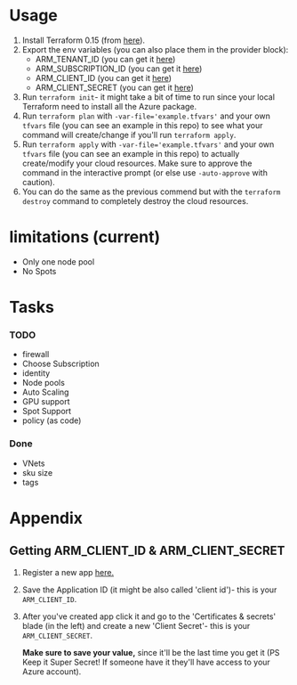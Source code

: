 # Usage
1. Install Terraform 0.15 (from [here](https://www.terraform.io/downloads.html "Download Terraform!")).
2. Export the env variables (you can also place them in the provider block):
   - ARM_TENANT_ID (you can get it [here](https://portal.azure.com/#blade/Microsoft_AAD_IAM/ActiveDirectoryMenuBlade/Properties))
   - ARM_SUBSCRIPTION_ID (you can get it [here](https://portal.azure.com/#blade/Microsoft_Azure_Billing/SubscriptionsBlade))
   - ARM_CLIENT_ID (you can get it [here](#getting-arm_client_id--arm_client_secret))
   - ARM_CLIENT_SECRET (you can get it [here](#getting-arm_client_id--arm_client_secret))
3. Run ```terraform init```- it might take a bit of time to run since your local Terraform need to install all the Azure package.
4. Run ```terraform plan``` with ```-var-file='example.tfvars'``` and your own ```tfvars``` file (you can see an example in this repo) to see what your command will create/change if you'll run ```terraform apply```.
5. Run ```terraform apply``` with ```-var-file='example.tfvars'``` and your own ```tfvars``` file (you can see an example in this repo) to actually create/modify your cloud resources. Make sure to approve the command in the interactive prompt (or else use ```-auto-approve``` with caution).
6. You can do the same as the previous commend but with the ```terraform destroy``` command to completely destroy the cloud resources.

# limitations (current)
- Only one node pool
- No Spots

# Tasks
### TODO
- firewall
- Choose Subscription
- identity
- Node pools
- Auto Scaling
- GPU support
- Spot Support
- policy (as code)
### Done
- VNets
- sku size
- tags

# Appendix
## Getting ARM_CLIENT_ID & ARM_CLIENT_SECRET

1. Register a new app [here.](https://portal.azure.com/#blade/Microsoft_AAD_IAM/ActiveDirectoryMenuBlade/RegisteredApps/RegisteredApps/Overview)
2. Save the Application ID (it might be also called 'client id')- this is your ```ARM_CLIENT_ID```.
3. After you've created app click it and go to the 'Certificates & secrets' blade (in the left) and create a new 'Client Secret'- this is your ```ARM_CLIENT_SECRET```.
   
    **Make sure to save your value,** since it'll be the last time you get it (PS Keep it Super Secret! If someone have it they'll have access to your Azure account).
